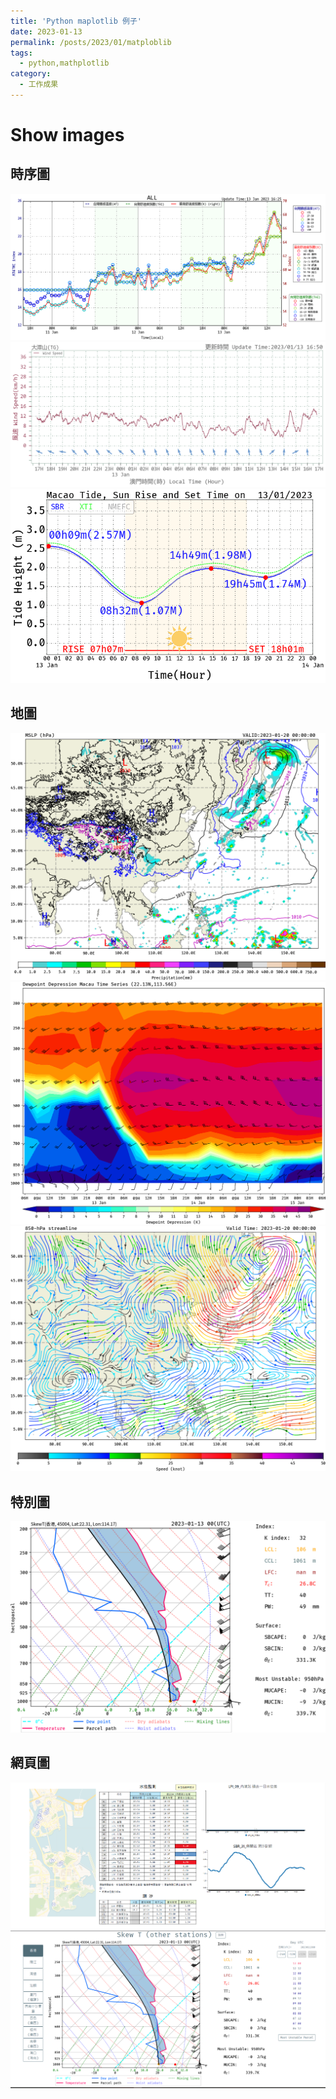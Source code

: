 ```yaml
---
title: 'Python maplotlib 例子'
date: 2023-01-13
permalink: /posts/2023/01/matploblib
tags:
  - python,mathplotlib
category:
  - 工作成果
---
```



# Show images


## 時序圖
<div style="text-align:center" id="image1"><img src="/images/show_matplotlib/at_thi_all.png" /></div>

<div style="text-align:center" id="image1"><img src="/images/show_matplotlib/TG_wspd.png" /></div>
<div style="text-align:center" id="image1"><img src="/images/show_matplotlib/tide-daily_20230113.png" /></div>

## 地圖
<div style="text-align:center" id="image1"><img src="/images/show_matplotlib/mslp_surf_2023011300_2023012000.png" /></div>

<div style="text-align:center" id="image1"><img src="/images/show_matplotlib/DewDep_time_2023011206_2023011206.png" /></div>


<div style="text-align:center" id="image1"><img src="/images/show_matplotlib/streamline_0850_2023011300_2023012000.png" /></div>


## 特別圖
<div style="text-align:center" id="image1"><img src="/images/show_matplotlib/skewt_45004_2023011300_2023011300.png" /></div>



## 網頁圖
<div style="text-align:center" id="image1"><img src="/images/show_matplotlib/waterLevel_page.png" /></div>

<div style="text-align:center" id="image1"><img src="/images/show_matplotlib/skewtPage.png" /></div>